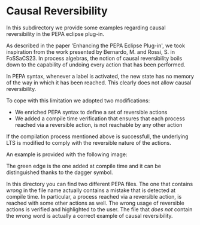 # Causal Reversibility

In this subdirectory we provide some examples regarding causal reversibility in the PEPA eclipse plug-in. 

As described in the paper 'Enhancing the PEPA Eclipse Plug-in', we took inspiration from the work presented by Bernardo, M. and Rossi, S. in FoSSaCS23. 
In process algebras, the notion of causal reversibility boils down to the capability of undoing every action that has been performed. 

In PEPA syntax, whenever a label is activated, the new state has no memory of the way in which it has been reached. This clearly does not allow causal reversibility. 

To cope with this limitation we adopted two modifications: 
- We enriched PEPA syntax to define a set of reversible actions
- We added a compile time verification that ensures that each process reached via a reversible action, is not reachable by any other action

If the compilation process mentioned above is successfull, the underlying LTS is modified to comply with the reversible nature of the actions. 

An example is provided with the following image: 
<p align="center>
<img width="570" height="161" alt="Screenshot 2025-09-12 alle 10 01 28" src="https://github.com/user-attachments/assets/ab944ccc-5338-4564-b442-870e3cb36d2c"/>
</p>

The green edge is the one added at compile time and it can be distinguished thanks to the dagger symbol. 

In this directory you can find two different PEPA files. The one that contains _wrong_ in the file name actually contains a mistake that is detected at compile time. In particular, a process reached via a reversible action, is reached with some other actions as well. The wrong usage of reversible actions is verified and highlighted to the user. 
The file that _does not_ contain the _wrong_ word is actually a correct example of causal reversibility.
